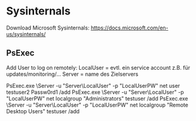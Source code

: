 # Sysinternals

Download Microsoft Sysinternals: <https://docs.microsoft.com/en-us/sysinternals/>

## PsExec

Add User to log on remotely:
LocalUser = evtl. ein service account z.B. für updates/monitoring/…
Server = name des Zielservers

PsExec.exe \\Server -u "Server\\LocalUser" -p "LocalUserPW" net user testuser2 Passw0rd1 /add
PsExec.exe \\Server -u "Server\\LocalUser" -p "LocalUserPW" net localgroup "Administrators" testuser /add
PsExec.exe \\Server -u "Server\\LocalUser" -p "LocalUserPW" net localgroup "Remote Desktop Users" testuser /add
